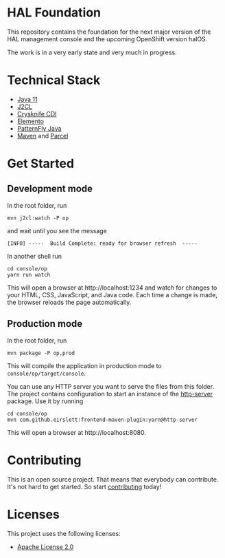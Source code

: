 # HAL Foundation

This repository contains the foundation for the next major version of the HAL management console and the upcoming OpenShift version halOS.

The work is in a very early state and very much in progress.

# Technical Stack

- [Java 11](https://jdk.java.net/java-se-ri/11)
- [J2CL](https://github.com/google/j2cl)
- [Crysknife CDI](https://github.com/crysknife-io/crysknife)
- [Elemento](https://github.com/hal/elemento)
- [PatternFly Java](https://github.com/patternfly-java)
- [Maven](https://maven.apache.org/) and [Parcel](https://parceljs.org/)

# Get Started

## Development mode

In the root folder, run

```shell
mvn j2cl:watch -P op
```

and wait until you see the message

```
[INFO] -----  Build Complete: ready for browser refresh  -----
```

In another shell run

```shell
cd console/op
yarn run watch
```

This will open a browser at http://localhost:1234 and watch for changes to your HTML, CSS, JavaScript, and Java code. Each time a change is made, the browser reloads the page automatically.

## Production mode

In the root folder, run

```shell
mvn package -P op,prod
```

This will compile the application in production mode to `console/op/target/console`.

You can use any HTTP server you want to serve the files from this folder. The project contains configuration to start an instance of the [http-server](https://www.npmjs.com/package/http-server) package. Use it by running

```shell
cd console/op
mvn com.github.eirslett:frontend-maven-plugin:yarn@http-server
```

This will open a browser at http://localhost:8080.

# Contributing

This is an open source project. That means that everybody can contribute. It's not hard to get started. So start [contributing](CONTRIBUTING.md) today!

# Licenses

This project uses the following licenses:

* [Apache License 2.0](https://repository.jboss.org/licenses/apache-2.0.txt)
